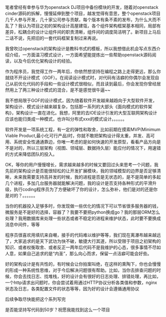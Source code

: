 笔者曾经有幸参与华为openstack DJ项目中备份模块的开发，随着对openstack cinder源码的拆解，慢慢延伸到整个项目，越发觉得有意思，整个openstack项目几千人参与开发，几十家公司参与贡献，每个版本有条不紊的发布，为什么大而不乱了？我认为项目之初的架构设计高屋建瓴，各个组件架构框架基本相同，局部有差异，松耦合的设计让组件间的职责清晰，组件间的调度简洁明了。新项目上马后二话不说，先把旧的一套代码框架复制过来再说。

我曾吹过openstack的架构设计是教科书式的模板，所以我想借此机会写点东西介绍介绍，一方面温习模式设计，一方面希望能提炼出一些帮助openstack源码阅读，以及今后优化架构设计的经验。

作为程序员，我觉得工作一两年后，你依然想坚持在编程之路上走得更远，那么你就绕不开设计模式（GOF）。在阅读设计模式时，对代码有洁癖的你偶尔会发现自己从前优化代码的手段和一些设计模式很相似，而且读到最后，你会发现你曾经居然用上了两三种设计模式的混合，是不是感觉很牛逼~~

我不想局限于GOF的设计模式，因为随着软件开发越来越趋向于大型软件开发，架构设计、模式设计越来越复杂，包括那一系列的大部头《面向模式的软件架构》，架构设计一直在进化。我想，阿里的去IOE设计引发的大型互联网架构设计应该也能归类成一种模式，也许叫分布式xxx的模式设计。。。。。。

软件开发是一项系统工程，有一定的弹性和取舍，比如前期在摸索MVP(Minimum Viable Product,最小化可行产品)时，你就不敢把架构设计得太重，并发、高可用、系统安全性通通靠边，你唯一考虑的是如何快速的开发原型，看看产品方向是不是对的，所以三层架构（视图、领域层、数据持久层）能应付的情况下，用速错的方式来降低团队的投入。

OK，等你的用户慢慢增长，需求越来越多的时候又要回过头来思考一个问题，我先前的架构设计是否能很轻松的让开发扩展模块，我的领域模型的边界是否足够清晰，未来我需要支持高并发的时候，我的进程是否是无状态的，是不是简单的多起几个进程，多加几台服务器就能解决问题，我的设计是否支持各种形式的平滑升级，执行coding程序员为了方便破坏了你的设计，怎么弥补，他们是对的还是你是对的？。。。。。。

当你的机器投入足够多时，你发现做一些优化的情况下可以节省很多服务器的钱，微服务是不是好的选择，容器了？我要不要把python换成go？我的那层ORM怎么处理？我用数据库来处理一些状态或者不稳定的进程来维护状态，此时要不要换成消息中间件，等等

程序员很喜欢用填坑来自嘲，接手的代码难以维护等等，我们现在离瀑布越来越远了，大家追求的是天下武功为快不破，敏捷大行其道，所以受限于项目之初架构的知识、或者权衡取舍、或者反正一两年后代码不是我维护的心态，很多事情不尽如人意，如果自己追求的是“内圣”，那么向心而求，保留一点洁癖可能会好些。

好的架构设计是有共性的，有时候会让你拍案叫绝，在这样的熏陶下，你也会慢慢的形成一种系统性思维，对于今后解决问题很有帮助。比如，当你去排查问题的时候，你会去找日志、找堆栈，好的设计会有很好的日志处理、排错处理，再比如，一个http请求出问题时，你会尝试着用通过HTTP协议分析各类值和参数，nginx状态及日志，各类配置文件的状态等等，因为好的设计会遵循通用协议

后续争取尽快能把这个系列写完

是否能坚持写代码到50岁？祝愿我能找到这么一个项目

